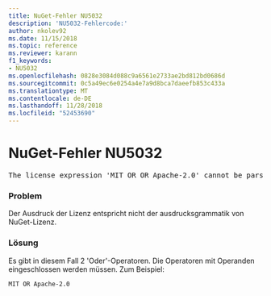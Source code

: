 ```yaml
---
title: NuGet-Fehler NU5032
description: 'NU5032-Fehlercode:'
author: nkolev92
ms.date: 11/15/2018
ms.topic: reference
ms.reviewer: karann
f1_keywords:
- NU5032
ms.openlocfilehash: 0828e3084d088c9a6561e2733ae2bd812bd0686d
ms.sourcegitcommit: 0c5a49ec6e0254a4e7a9d8bca7daeefb853c433a
ms.translationtype: MT
ms.contentlocale: de-DE
ms.lasthandoff: 11/28/2018
ms.locfileid: "52453690"
---
```

# <a name="nuget-error-nu5032"></a>NuGet-Fehler NU5032
<pre>The license expression 'MIT OR OR Apache-2.0' cannot be parsed succesfully. The license expression is invalid.</pre>

### <a name="issue"></a>Problem

Der Ausdruck der Lizenz entspricht nicht der ausdrucksgrammatik von NuGet-Lizenz.

### <a name="solution"></a>Lösung

Es gibt in diesem Fall 2 'Oder'-Operatoren. Die Operatoren mit Operanden eingeschlossen werden müssen. Zum Beispiel:
```
MIT OR Apache-2.0
```